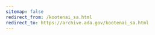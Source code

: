 ```yaml
---
sitemap: false
redirect_from: /kootenai_sa.html
redirect_to: https://archive.ada.gov/kootenai_sa.html
---
```

